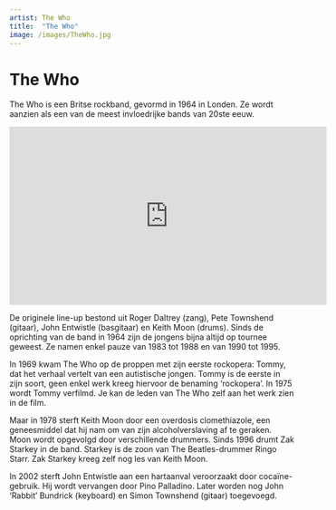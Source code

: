 ```yaml
---
artist: The Who
title:  "The Who"
image: /images/TheWho.jpg
---
```


# The Who

<span class="lead">The Who is een Britse rockband, gevormd in 1964 in Londen. Ze wordt aanzien als een van de meest invloedrijke bands van 20ste eeuw.</span> 

<iframe width="560" height="315" src="https://www.youtube.com/embed/QV_9pn7MGUo" frameborder="0" allowfullscreen></iframe>De originele line-up bestond uit Roger Daltrey (zang), Pete Townshend (gitaar), John Entwistle (basgitaar) en Keith Moon (drums). Sinds de oprichting van de band in 1964 zijn de jongens bijna altijd op tournee geweest. Ze namen enkel pauze van 1983 tot 1988 en van 1990 tot 1995. In 1969 kwam <span class="engels">The Who</span> op de proppen met zijn eerste <span tooltip="Met een rockopera probeert een band een verhaal te vertellen aan de hand van muziek. De nummers op het album vertellen elk een stuk van het verhaal. Pas wanneer je ze allemaal na elkaar beluistert ken je het hele verhaal.">rockopera</span>: <span class="engels">Tommy</span>, dat het verhaal vertelt van een autistische jongen. <span class="engels">Tommy</span> is de eerste in zijn soort, geen enkel werk kreeg hiervoor de benaming ‘rockopera’. In 1975 wordt <span class="engels">Tommy</span> verfilmd. Je kan de leden van <span class="engels">The Who</span> zelf aan het werk zien in de film. Maar in 1978 sterft Keith Moon door een overdosis clomethiazole, een geneesmiddel dat hij nam om van zijn alcoholverslaving af te geraken. Moon wordt opgevolgd door verschillende drummers. Sinds 1996 drumt Zak Starkey in de band. Starkey is de zoon van <span tooltip="The Beatles is misschien wel de bekendste pop-rockgroep allertijden. De band bestond uit vier jongens: John Lennon (zang & gitaar), Paul McCartney (basgitaar & zang), George Harrison (leadgitaar & zang) en Ringo Starr (drums & zang) . Alle Beatles zijn afkomstig uit Liverpool (Engeland). De groep ontstond in 1960 en was actief tot en met 1970. "><span class="engels">The Beatles</span></span>-drummer <span tooltip="Ringo Starr was de drummer van de bekende Liverpoolse band The Beatles. Sinds 1970 werkt Starr aan zijn solo-carrière. Hij is geboren op 7 juli 1940, onder de naam Richard Starkley.">Ringo Starr</span>. Zak Starkey kreeg zelf nog les van Keith Moon. In 2002 sterft John Entwistle aan een hartaanval veroorzaakt door cocaïne-gebruik. Hij wordt vervangen door Pino Palladino. Later worden nog John ‘Rabbit’ Bundrick (keyboard) en Simon Townshend (gitaar) toegevoegd.